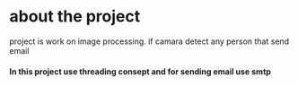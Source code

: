 # about the project
project is work on image processing. if camara detect any 
person that send email

#### In this project use threading consept and for sending email use smtp